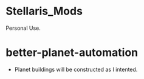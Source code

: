 # Stellaris_Mods
Personal Use.

# better-planet-automation
* Planet buildings will be constructed as I intented.
